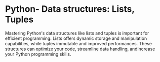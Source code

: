 # Python- Data structures: Lists, Tuples

Mastering Python's data structures like lists and tuples is important for efficient programming. Lists offers dynamic  storage and manipulation capabilities, while tuples immutable and improved performances. These structures can optimize your code, streamline data handling, andincrease your Python programming skills. 

<!-- vim: set nonumber: -->
